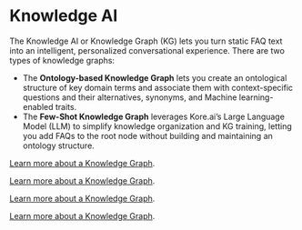 # Knowledge AI

The Knowledge AI or Knowledge Graph (KG) lets you turn static FAQ text into an intelligent, personalized conversational experience. There are two types of knowledge graphs:

* The **Ontology-based Knowledge Graph** lets you create an ontological structure of key domain terms and associate them with context-specific questions and their alternatives, synonyms, and Machine learning-enabled traits.
* The **Few-Shot Knowledge Graph** leverages Kore.ai’s Large Language Model (LLM) to simplify knowledge organization and KG training, letting you add FAQs to the root node without building and maintaining an ontology structure.

<a href="./knowledge-graph-overview/" target="_blank">Learn more about a Knowledge Graph</a>.

<a href="knowledge-graph-overview/" target="_blank">Learn more about a Knowledge Graph</a>. 

<a href="../knowledge-ai/knowledge-graph-overview/" target="_blank">Learn more about a Knowledge Graph</a>.

<a href="../knowledge-ai/knowledge-graph-overview/" target="_blank">Learn more about a Knowledge Graph</a>.